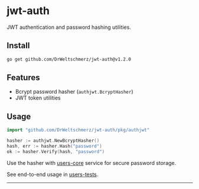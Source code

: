 # jwt-auth

JWT authentication and password hashing utilities.

## Install

```sh
go get github.com/DrWeltschmerz/jwt-auth@v1.2.0
```

## Features

- Bcrypt password hasher (`authjwt.BcryptHasher`)
- JWT token utilities

## Usage

```go
import "github.com/DrWeltschmerz/jwt-auth/pkg/authjwt"

hasher := authjwt.NewBcryptHasher()
hash, err := hasher.Hash("password")
ok := hasher.Verify(hash, "password")
```

Use the hasher with [users-core](https://github.com/DrWeltschmerz/users-core) service for secure password storage.

See end-to-end usage in [users-tests](https://github.com/DrWeltschmerz/users-tests).

---